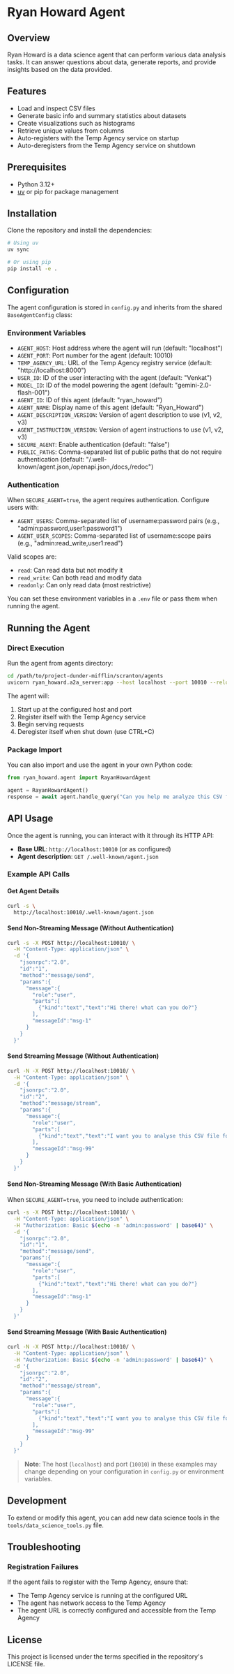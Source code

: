 # Ryan Howard Agent

## Overview

Ryan Howard is a data science agent that can perform various data analysis tasks. It can answer questions about data, generate reports, and provide insights based on the data provided.

## Features

- Load and inspect CSV files
- Generate basic info and summary statistics about datasets
- Create visualizations such as histograms
- Retrieve unique values from columns
- Auto-registers with the Temp Agency service on startup
- Auto-deregisters from the Temp Agency service on shutdown

## Prerequisites

- Python 3.12+
- [uv](https://github.com/astral-sh/uv) or pip for package management

## Installation

Clone the repository and install the dependencies:

```bash
# Using uv
uv sync

# Or using pip
pip install -e .
```

## Configuration

The agent configuration is stored in `config.py` and inherits from the shared `BaseAgentConfig` class:

### Environment Variables

- `AGENT_HOST`: Host address where the agent will run (default: "localhost")
- `AGENT_PORT`: Port number for the agent (default: 10010)
- `TEMP_AGENCY_URL`: URL of the Temp Agency registry service (default: "http://localhost:8000")
- `USER_ID`: ID of the user interacting with the agent (default: "Venkat")
- `MODEL_ID`: ID of the model powering the agent (default: "gemini-2.0-flash-001")
- `AGENT_ID`: ID of this agent (default: "ryan_howard")
- `AGENT_NAME`: Display name of this agent (default: "Ryan_Howard")
- `AGENT_DESCRIPTION_VERSION`: Version of agent description to use (v1, v2, v3)
- `AGENT_INSTRUCTION_VERSION`: Version of agent instructions to use (v1, v2, v3)
- `SECURE_AGENT`: Enable authentication (default: "false")
- `PUBLIC_PATHS`: Comma-separated list of public paths that do not require authentication (default: "/.well-known/agent.json,/openapi.json,/docs,/redoc")

### Authentication

When `SECURE_AGENT=true`, the agent requires authentication. Configure users with:

- `AGENT_USERS`: Comma-separated list of username:password pairs (e.g., "admin:password,user1:password1")
- `AGENT_USER_SCOPES`: Comma-separated list of username:scope pairs (e.g., "admin:read_write,user1:read")

Valid scopes are:

- `read`: Can read data but not modify it
- `read_write`: Can both read and modify data
- `readonly`: Can only read data (most restrictive)

You can set these environment variables in a `.env` file or pass them when running the agent.

## Running the Agent

### Direct Execution

Run the agent from agents directory:

```bash
cd /path/to/project-dunder-mifflin/scranton/agents
uvicorn ryan_howard.a2a_server:app --host localhost --port 10010 --reload
```

The agent will:

1. Start up at the configured host and port
2. Register itself with the Temp Agency service
3. Begin serving requests
4. Deregister itself when shut down (use CTRL+C)

### Package Import

You can also import and use the agent in your own Python code:

```python
from ryan_howard.agent import RayanHowardAgent

agent = RayanHowardAgent()
response = await agent.handle_query("Can you help me analyze this CSV file?", "session_id")
```

## API Usage

Once the agent is running, you can interact with it through its HTTP API:

- **Base URL**: `http://localhost:10010` (or as configured)
- **Agent description**: `GET /.well-known/agent.json`

### Example API Calls

#### Get Agent Details

```bash
curl -s \
  http://localhost:10010/.well-known/agent.json
```

#### Send Non-Streaming Message (Without Authentication)

```bash
curl -s -X POST http://localhost:10010/ \
  -H "Content-Type: application/json" \
  -d '{
    "jsonrpc":"2.0",
    "id":"1",
    "method":"message/send",
    "params":{
      "message":{
        "role":"user",
        "parts":[
          {"kind":"text","text":"Hi there! what can you do?"}
        ],
        "messageId":"msg-1"
      }
    }
  }'
```

#### Send Streaming Message (Without Authentication)

```bash
curl -N -X POST http://localhost:10010/ \
  -H "Content-Type: application/json" \
  -d '{
    "jsonrpc":"2.0",
    "id":"2",
    "method":"message/stream",
    "params":{
      "message":{
        "role":"user",
        "parts":[
          {"kind":"text","text":"I want you to analyse this CSV file for me and provide insights, please."}
        ],
        "messageId":"msg-99"
      }
    }
  }'
```

#### Send Non-Streaming Message (With Basic Authentication)

When `SECURE_AGENT=true`, you need to include authentication:

```bash
curl -s -X POST http://localhost:10010/ \
  -H "Content-Type: application/json" \
  -H "Authorization: Basic $(echo -n 'admin:password' | base64)" \
  -d '{
    "jsonrpc":"2.0",
    "id":"1",
    "method":"message/send",
    "params":{
      "message":{
        "role":"user",
        "parts":[
          {"kind":"text","text":"Hi there! what can you do?"}
        ],
        "messageId":"msg-1"
      }
    }
  }'
```

#### Send Streaming Message (With Basic Authentication)

```bash
curl -N -X POST http://localhost:10010/ \
  -H "Content-Type: application/json" \
  -H "Authorization: Basic $(echo -n 'admin:password' | base64)" \
  -d '{
    "jsonrpc":"2.0",
    "id":"2",
    "method":"message/stream",
    "params":{
      "message":{
        "role":"user",
        "parts":[
          {"kind":"text","text":"I want you to analyse this CSV file for me and provide insights, please."}
        ],
        "messageId":"msg-99"
      }
    }
  }'
```

> **Note**: The host (`localhost`) and port (`10010`) in these examples may change depending on your configuration in `config.py` or environment variables.

## Development

To extend or modify this agent, you can add new data science tools in the `tools/data_science_tools.py` file.

## Troubleshooting

### Registration Failures

If the agent fails to register with the Temp Agency, ensure that:

- The Temp Agency service is running at the configured URL
- The agent has network access to the Temp Agency
- The agent URL is correctly configured and accessible from the Temp Agency

## License

This project is licensed under the terms specified in the repository's LICENSE file.
